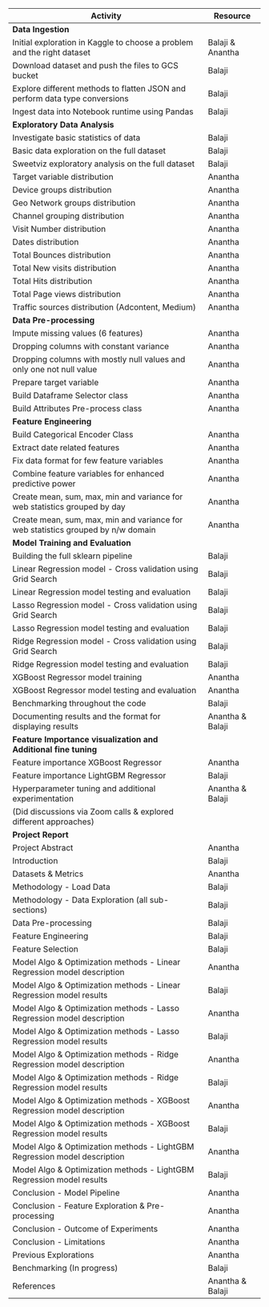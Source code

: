 Activity									|	Resource
------------									|	------------
**Data Ingestion**								|				
Initial exploration in Kaggle to choose a problem and the right dataset		|	Balaji & Anantha
Download dataset and push the files to GCS bucket				|	Balaji
Explore different methods to flatten JSON and perform data type conversions 	|	Balaji	
Ingest data into Notebook runtime using Pandas					|	Balaji
**Exploratory Data Analysis**							|
Investigate basic statistics of data						|	Balaji
Basic data exploration on the full dataset					|	Balaji
Sweetviz exploratory analysis on the full dataset				|	Balaji
Target variable distribution							|	Anantha
Device groups distribution							|	Anantha
Geo Network groups distribution							|	Anantha
Channel grouping distribution							|	Anantha
Visit Number distribution							|	Anantha
Dates distribution								|	Anantha
Total Bounces distribution							|	Anantha
Total New visits distribution							|	Anantha
Total Hits distribution								|	Anantha
Total Page views distribution							|	Anantha
Traffic sources distribution (Adcontent, Medium)				|	Anantha
**Data Pre-processing**								|
Impute missing values (6 features)						|	Anantha
Dropping columns with constant variance						|	Anantha
Dropping columns with mostly null values and only one not null value 		|	Anantha
Prepare target variable								|	Anantha
Build Dataframe Selector class							|	Anantha
Build Attributes Pre-process class						|	Anantha
**Feature Engineering**								|
Build Categorical Encoder Class							|	Anantha
Extract date related features 							|	Anantha
Fix data format for few feature variables					|	Anantha
Combine feature variables for enhanced predictive power				|	Anantha
Create mean, sum, max, min and variance for web statistics grouped by day	|	Anantha
Create mean, sum, max, min and variance for web statistics grouped by n/w domain|	Anantha
**Model Training and Evaluation**						|
Building the full sklearn pipeline						|	Balaji
Linear Regression model - Cross validation using Grid Search			|	Balaji
Linear Regression model testing and evaluation					|	Balaji
Lasso Regression model - Cross validation using Grid Search			|	Balaji
Lasso Regression model testing and evaluation					|	Balaji	
Ridge Regression model - Cross validation using Grid Search			|	Balaji
Ridge Regression model testing and evaluation					|	Balaji	
XGBoost Regressor model training						|	Anantha
XGBoost Regressor model testing and evaluation					|	Anantha
Benchmarking throughout the code						|	Balaji
Documenting results and the format for displaying results			|	Anantha & Balaji
**Feature Importance visualization and Additional fine tuning**			|
Feature importance XGBoost Regressor						|	Anantha
Feature importance LightGBM Regressor						|	Balaji
Hyperparameter tuning and additional experimentation				|	Anantha & Balaji
(Did discussions via Zoom calls & explored different approaches)		|
**Project Report**								|
Project	Abstract								|	Anantha
Introduction									|	Balaji
Datasets & Metrics								|	Anantha
Methodology - Load Data								|	Balaji
Methodology - Data Exploration (all sub-sections)				|	Balaji
Data Pre-processing								|	Balaji
Feature Engineering								|	Balaji
Feature Selection								|	Balaji
Model Algo & Optimization methods - Linear Regression model description		|	Anantha
Model Algo & Optimization methods - Linear Regression model results		|	Balaji	
Model Algo & Optimization methods - Lasso Regression model description		|	Anantha
Model Algo & Optimization methods - Lasso Regression model results		|	Balaji	
Model Algo & Optimization methods - Ridge Regression model description		|	Anantha
Model Algo & Optimization methods - Ridge Regression model results		|	Balaji	
Model Algo & Optimization methods - XGBoost Regression model description	|	Anantha
Model Algo & Optimization methods - XGBoost Regression model results		|	Balaji	
Model Algo & Optimization methods - LightGBM Regression model description	|	Anantha
Model Algo & Optimization methods - LightGBM Regression model results		|	Balaji	
Conclusion - Model Pipeline							|	Anantha
Conclusion - Feature Exploration & Pre-processing				|	Anantha
Conclusion - Outcome of Experiments						|	Anantha
Conclusion - Limitations							|	Anantha
Previous Explorations								|	Anantha
Benchmarking (In progress)							|	Balaji
References									|	Anantha & Balaji
	
	
	
	